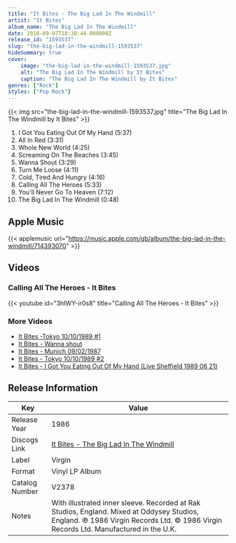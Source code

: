 ```yaml
---
title: "It Bites - The Big Lad In The Windmill"
artist: "It Bites"
album_name: "The Big Lad In The Windmill"
date: 2018-09-07T18:30:44.000000Z
release_id: "1593537"
slug: "the-big-lad-in-the-windmill-1593537"
hideSummary: true
cover:
    image: "the-big-lad-in-the-windmill-1593537.jpg"
    alt: "The Big Lad In The Windmill by It Bites"
    caption: "The Big Lad In The Windmill by It Bites"
genres: ["Rock"]
styles: ["Pop Rock"]
---
```


{{< img src="the-big-lad-in-the-windmill-1593537.jpg" title="The Big Lad In The Windmill by It Bites" >}}

<!-- section break -->

1. I Got You Eating Out Of My Hand (5:37)
2. All In Red (3:31)
3. Whole New World (4:25)
4. Screaming On The Beaches (3:45)
5. Wanna Shout (3:29)
6. Turn Me Loose (4:11)
7. Cold, Tired And Hungry (4:16)
8. Calling All The Heroes (5:33)
9. You'll Never Go To Heaven (7:12)
10. The Big Lad In The Windmill (0:48)

<!-- section break -->




## Apple Music
{{< applemusic url="https://music.apple.com/gb/album/the-big-lad-in-the-windmill/714393070" >}}





## Videos
### Calling All The Heroes - It Bites
{{< youtube id="3hIWY-ir0s8" title="Calling All The Heroes - It Bites" >}}<br>

### More Videos

- [It Bites -Tokyo 10/10/1989 #1](https://www.youtube.com/watch?v=6XE1NG9zaYU)
- [It Bites - Wanna shout](https://www.youtube.com/watch?v=9GX4l_mXyu4)
- [It Bites - Munich 09/02/1987](https://www.youtube.com/watch?v=Dy0v7c4r24Y)
- [It Bites - Tokyo 10/10/1989 #2](https://www.youtube.com/watch?v=wRgxjj9HdIE)
- [It Bites - I Got You Eating Out Of My Hand (Live Sheffield 1989 06 21)](https://www.youtube.com/watch?v=NfnJwIpo2pc)


## Release Information
|  Key           | Value                                                |
| ---------------| ---------------------------------------------------- |
| Release Year   | 1986                                   |
| Discogs Link   | [It Bites - The Big Lad In The Windmill](https://www.discogs.com/release/1593537-It-Bites-The-Big-Lad-In-The-Windmill) |
| Label          | Virgin |
| Format         | Vinyl LP Album |
| Catalog Number | V2378 |
| Notes | With illustrated inner sleeve. Recorded at Rak Studios, England. Mixed at Oddysey Studios, England.  ℗ 1986 Virgin Records Ltd. © 1986 Virgin Records Ltd. Manufactured in the U.K.  |